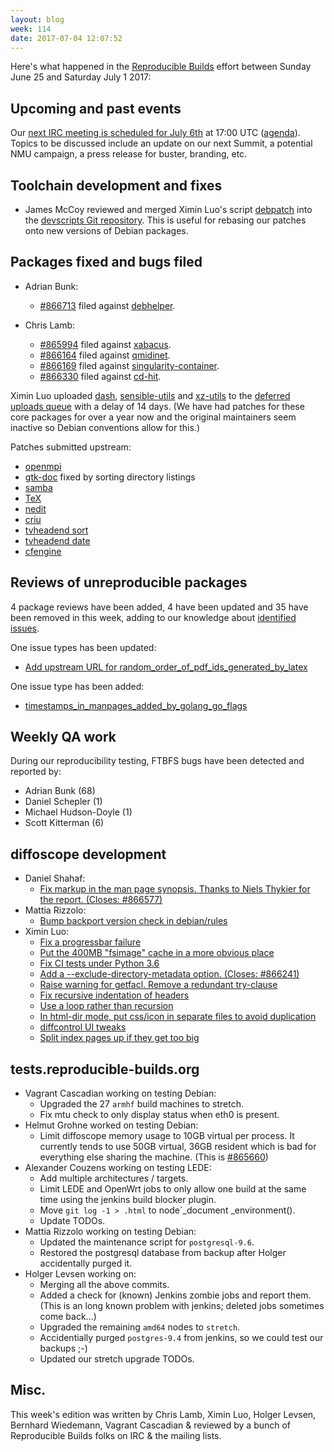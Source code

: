 ```yaml
---
layout: blog
week: 114
date: 2017-07-04 12:07:52
---
```


Here's what happened in the [Reproducible
Builds](https://reproducible-builds.org) effort between Sunday June 25 and
Saturday July 1 2017:

Upcoming and past events
------------------------

Our [next IRC meeting is scheduled for July 6th](http://lists.alioth.debian.org/pipermail/reproducible-builds/Week-of-Mon-20170529/008785.html) at 17:00 UTC ([agenda](https://pad.riseup.net/p/reproducible-irc-meeting-10)). Topics to be discussed include an update on our next Summit, a potential NMU campaign, a press release for buster, branding, etc.

Toolchain development and fixes
-------------------------------

* James McCoy reviewed and merged Ximin Luo's script
  [debpatch](https://anonscm.debian.org/cgit/collab-maint/devscripts.git/tree/scripts/debpatch)
  into the [devscripts Git
  repository](https://anonscm.debian.org/cgit/collab-maint/devscripts.git/). This is
  useful for rebasing our patches onto new versions of Debian packages.

Packages fixed and bugs filed
-----------------------------

* Adrian Bunk:
  * [#866713](https://bugs.debian.org/866713) filed against [debhelper](https://tracker.debian.org/pkg/debhelper).

* Chris Lamb:
  * [#865994](https://bugs.debian.org/865994) filed against [xabacus](https://tracker.debian.org/pkg/xabacus).
  * [#866164](https://bugs.debian.org/866164) filed against [qmidinet](https://tracker.debian.org/pkg/qmidinet).
  * [#866169](https://bugs.debian.org/866169) filed against [singularity-container](https://tracker.debian.org/pkg/singularity-container).
  * [#866330](https://bugs.debian.org/866330) filed against [cd-hit](https://tracker.debian.org/pkg/cd-hit).

Ximin Luo uploaded
[dash](https://tests.reproducible-builds.org/debian/rb-pkg/unstable/amd64/dash.html),
[sensible-utils](https://tests.reproducible-builds.org/debian/rb-pkg/unstable/amd64/sensible-utils.html)
and
[xz-utils](https://tests.reproducible-builds.org/debian/rb-pkg/unstable/amd64/xz-utils.html)
to the [deferred uploads
queue](https://www.debian.org/doc/manuals/developers-reference/pkgs.html#delayed-incoming)
with a delay of 14 days. (We have had patches for these core packages for over
a year now and the original maintainers seem inactive so Debian conventions
allow for this.)

Patches submitted upstream:

* [openmpi](https://github.com/open-mpi/ompi/pull/3779)
* [gtk-doc](https://bugzilla.gnome.org/show_bug.cgi?id=784177) fixed by sorting directory listings
* [samba](https://bugzilla.gnome.org/show_bug.cgi?id=784177)
* [TeX](http://tug.org/pipermail/tex-live/2017-June/040398.html)
* [nedit](https://sourceforge.net/p/nedit/git/merge-requests/4/)
* [criu](https://lists.openvz.org/pipermail/criu/2017-June/038593.html)
* [tvheadend sort](https://github.com/tvheadend/tvheadend/pull/969)
* [tvheadend date](https://github.com/tvheadend/tvheadend/pull/970)
* [cfengine](https://github.com/cfengine/core/pull/2881)


Reviews of unreproducible packages
----------------------------------

4 package reviews have been added, 4 have been updated and 35 have been removed in this week,
adding to our knowledge about [identified issues](https://tests.reproducible-builds.org/debian/index_issues.html).

One issue types has been updated:

- [Add upstream URL for random\_order\_of\_pdf\_ids\_generated\_by\_latex](https://anonscm.debian.org/git/reproducible/notes.git/commit/?id=28a1dc21)

One issue type has been added:

- [timestamps\_in\_manpages\_added\_by\_golang\_go\_flags](https://anonscm.debian.org/git/reproducible/notes.git/commit/?id=b880c6af)


Weekly QA work
--------------

During our reproducibility testing, FTBFS bugs have been detected and reported by:

 - Adrian Bunk (68)
 - Daniel Schepler (1)
 - Michael Hudson-Doyle (1)
 - Scott Kitterman (6)


diffoscope development
----------------------

- Daniel Shahaf:
  - [Fix markup in the man page synopsis.  Thanks to Niels Thykier for the report.  (Closes: #866577)](https://anonscm.debian.org/git/reproducible/diffoscope.git/commit/?id=212563a)
- Mattia Rizzolo:
  - [Bump backport version check in debian/rules](https://anonscm.debian.org/git/reproducible/diffoscope.git/commit/?id=f5200e7)
- Ximin Luo:
  - [Fix a progressbar failure](https://anonscm.debian.org/git/reproducible/diffoscope.git/commit/?id=8130f63)
  - [Put the 400MB "fsimage" cache in a more obvious place](https://anonscm.debian.org/git/reproducible/diffoscope.git/commit/?id=c07970f)
  - [Fix CI tests under Python 3.6](https://anonscm.debian.org/git/reproducible/diffoscope.git/commit/?id=26a4360)
  - [Add a --exclude-directory-metadata option. (Closes: #866241)](https://anonscm.debian.org/git/reproducible/diffoscope.git/commit/?id=7f2fa5f)
  - [Raise warning for getfacl. Remove a redundant try-clause](https://anonscm.debian.org/git/reproducible/diffoscope.git/commit/?id=037c923)
  - [Fix recursive indentation of headers](https://anonscm.debian.org/git/reproducible/diffoscope.git/commit/?id=9c0a3d2)
  - [Use a loop rather than recursion](https://anonscm.debian.org/git/reproducible/diffoscope.git/commit/?id=885cc18)
  - [In html-dir mode, put css/icon in separate files to avoid duplication](https://anonscm.debian.org/git/reproducible/diffoscope.git/commit/?id=7088191)
  - [diffcontrol UI tweaks](https://anonscm.debian.org/git/reproducible/diffoscope.git/commit/?id=af49bda)
  - [Split index pages up if they get too big](https://anonscm.debian.org/git/reproducible/diffoscope.git/commit/?id=fff43bd)


tests.reproducible-builds.org
-----------------------------

- Vagrant Cascadian working on testing Debian:
  - Upgraded the 27 `armhf` build machines to stretch.
  - Fix mtu check to only display status when eth0 is present.
- Helmut Grohne worked on testing Debian:
  - Limit diffoscope memory usage to 10GB virtual per process. It currently tends to use 50GB virtual, 36GB resident which is bad for everything else sharing the machine. (This is [#865660](https://bugs.debian.org/865660))
- Alexander Couzens working on testing LEDE:
  - Add multiple architectures / targets.
  - Limit LEDE and OpenWrt jobs to only allow one build at the same time using the jenkins build blocker plugin. 
  - Move `git log -1 > .html` to node`_document    _environment().
  - Update TODOs.
- Mattia Rizzolo working on testing Debian:
  - Updated the maintenance script for `postgresql-9.6`.
  - Restored the postgresql database from backup after Holger accidentally purged it.
- Holger Levsen working on:
  - Merging all the above commits.
  - Added a check for (known) Jenkins zombie jobs and report them. (This is an long known problem with jenkins; deleted jobs sometimes come back…)
  - Upgraded the remaining `amd64` nodes to `stretch`.
  - Accidentially purged `postgres-9.4` from jenkins, so we could test our backups ;-)
  - Updated our stretch upgrade TODOs.

Misc.
-----

This week's edition was written by Chris Lamb, Ximin Luo, Holger Levsen, Bernhard Wiedemann, Vagrant Cascadian & reviewed by a bunch of Reproducible Builds folks on IRC & the mailing lists.
